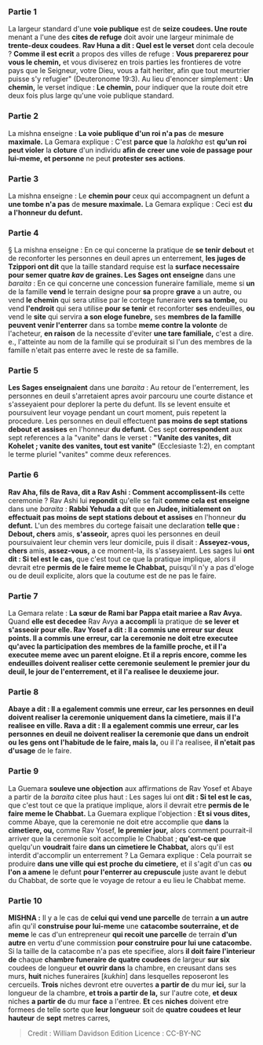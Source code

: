 
### Partie 1
La largeur standard d'une <b>voie publique</b> est de <b>seize coudees. Une route</b> menant a l'une des <b>cites de refuge</b> doit avoir une largeur minimale de <b>trente-deux coudees</b>. <b>Rav Huna a dit : Quel est le verset</b> dont cela decoule ? <b>Comme il est ecrit</b> a propos des villes de refuge : <b>Vous preparerez pour vous le chemin,</b> et vous diviserez en trois parties les frontieres de votre pays que le Seigneur, votre Dieu, vous a fait heriter, afin que tout meurtrier puisse s'y refugier" (Deuteronome 19:3). Au lieu d'enoncer simplement : <b>Un chemin,</b> le verset indique : <b>Le chemin,</b> pour indiquer que la route doit etre deux fois plus large qu'une voie publique standard.

### Partie 2
La mishna enseigne : <b>La voie publique d'un roi n'a pas</b> de <b>mesure maximale.</b> La Gemara explique : C'est <b>parce que</b> la <i>halakha</i> est <b>qu'un roi peut violer</b> la <b>cloture</b> d'un individu <b>afin de creer une voie de passage pour lui-meme, et personne</b> ne peut <b>protester ses actions</b>.

### Partie 3
La mishna enseigne : Le <b>chemin pour</b> ceux qui accompagnent un defunt a <b>une tombe n'a pas</b> de <b>mesure maximale.</b> La Gemara explique : Ceci est <b>du a l'honneur du defunt.</b>

### Partie 4
§ La mishna enseigne : En ce qui concerne la pratique de <b>se tenir debout</b> et de reconforter les personnes en deuil apres un enterrement, <b>les juges de Tzippori ont dit</b> que la taille standard requise est la <b>surface necessaire pour semer quatre <i>kav</i> de graines. Les Sages ont enseigne</b> dans une <i>baraita</i> : En ce qui concerne une concession funeraire familiale, meme si <b>un</b> de la famille <b>vend</b> le terrain designe pour <b>sa</b> propre <b>grave</b> a un autre, ou vend <b>le chemin</b> qui sera utilise par le cortege funeraire <b>vers sa tombe,</b> ou vend <b>l'endroit</b> qui sera utilise <b>pour se tenir</b> et reconforter <b>ses</b> endeuilles, <b>ou</b> vend le <b>site</b> qui servira <b>a son eloge funebre,</b> ses <b>membres de la famille peuvent venir l'enterrer</b> dans sa tombe <b>meme contre la volonte</b> de l'acheteur, <b>en raison</b> de la necessite d'eviter <b>une tare familiale,</b> c'est a dire. e., l'atteinte au nom de la famille qui se produirait si l'un des membres de la famille n'etait pas enterre avec le reste de sa famille.

### Partie 5
<b>Les Sages enseignaient</b> dans une <i>baraita</i> : Au retour de l'enterrement, les personnes en deuil s'arretaient apres avoir parcouru une courte distance et s'asseyaient pour deplorer la perte du defunt. Ils se levent ensuite et poursuivent leur voyage pendant un court moment, puis repetent la procedure. Les personnes en deuil effectuent <b>pas moins de sept stations debout et assises</b> en l'honneur <b>du defunt.</b> Ces sept <b>correspondent</b> aux sept references a la "vanite" dans le verset : <b>"Vanite des vanites, dit Kohelet ; vanite des vanites, tout est vanite"</b> (Ecclesiaste 1:2), en comptant le terme pluriel "vanites" comme deux references.

### Partie 6
<b>Rav Aha, fils de Rava, dit a Rav Ashi : Comment accomplissent-ils</b> cette ceremonie ? Rav Ashi lui <b>repondit</b> qu'elle se fait <b>comme cela est enseigne</b> dans une <i>baraita</i> : <b>Rabbi Yehuda a dit</b> que <b>en Judee, initialement on effectuait</b> <b>pas moins de sept stations debout et assises</b> en l'honneur <b>du defunt.</b> L'un des membres du cortege faisait une declaration <b>telle que : Debout, chers</b> amis, <b>s'asseoir,</b> apres quoi les personnes en deuil poursuivaient leur chemin vers leur domicile, puis il disait : <b>Asseyez-vous, chers</b> amis, <b>assez-vous,</b> a ce moment-la, ils s'asseyaient. Les sages lui <b>ont dit : Si tel est le cas,</b> que c'est tout ce que la pratique implique, alors il devrait etre <b>permis de le faire meme le Chabbat,</b> puisqu'il n'y a pas d'eloge ou de deuil explicite, alors que la coutume est de ne pas le faire.

### Partie 7
La Gemara relate : <b>La sœur de Rami bar Pappa etait mariee a Rav Avya.</b> Quand <b>elle est decedee</b> Rav Avya <b>a accompli</b> la pratique de <b>se lever et s'asseoir pour elle. Rav Yosef a dit : Il a commis une erreur sur deux points. <b>Il a commis une erreur,</b> car la ceremonie ne doit etre <b>executee qu'avec</b> la participation des membres de la famille <b>proche</b>, <b>et il l'a executee</b> <b>meme avec un parent eloigne</b>. <b>Et</b> il a <b>repris</b> encore, <b>comme</b> les endeuilles doivent <b>realiser cette</b> ceremonie <b>seulement le premier jour</b> du deuil, le jour de l'enterrement, <b>et il l'a realisee le deuxieme jour.</b>

### Partie 8
<b>Abaye a dit : Il a egalement commis une erreur, car</b> les personnes en deuil doivent <b>realiser</b> la ceremonie <b>uniquement dans</b> la <b>cimetiere, mais il l'a realisee en ville. Rava a dit : Il a egalement commis une erreur, car</b> les personnes en deuil ne doivent <b>realiser la ceremonie que dans un endroit ou</b> les gens ont l'habitude de le faire, mais la,</b> ou il l'a realisee, <b>il n'etait pas d'usage</b> de le faire.

### Partie 9
La Guemara <b>souleve une objection</b> aux affirmations de Rav Yosef et Abaye a partir de la <i>baraita</i> citee plus haut : Les sages lui ont <b>dit : Si tel est le cas,</b> que c'est tout ce que la pratique implique, alors il devrait etre <b>permis de le faire meme le Chabbat.</b> La Guemara explique l'objection : <b>Et si vous dites,</b> comme Abaye, que la ceremonie ne doit etre accomplie que <b>dans</b> la <b>cimetiere, ou,</b> comme Rav Yosef, <b>le premier jour,</b> alors comment pourrait-il arriver que la ceremonie soit accomplie le Chabbat ; <b>qu'est-ce que</b> quelqu'un <b>voudrait</b> faire <b>dans un cimetiere le Chabbat,</b> alors qu'il est interdit d'accomplir un enterrement ? La Gemara explique : Cela pourrait se produire <b>dans une ville qui est proche du cimetiere,</b> et il s'agit d'un cas <b>ou l'on a amene</b> le defunt <b>pour l'enterrer au crepuscule</b> juste avant le debut du Chabbat, de sorte que le voyage de retour a eu lieu le Chabbat meme.

### Partie 10
<strong>MISHNA :</strong> Il y a le cas de <b>celui qui vend une parcelle</b> de terrain <b>a un autre</b> afin qu'il <b>construise pour lui-meme</b> une <b>catacombe souterraine, et de meme</b> le cas d'un entrepreneur <b>qui recoit une parcelle</b> de terrain <b>d'un autre</b> en vertu d'une commission <b>pour construire pour lui une catacombe. </b> Si la taille de la catacombe n'a pas ete specifiee, alors <b>il doit faire l'interieur de</b> chaque <b>chambre funeraire de quatre coudees</b> de largeur <b>sur six</b> coudees de longueur <b>et ouvrir dans</b> la chambre, en creusant dans ses murs, <b>huit</b> niches funeraires [<i>kukhin</i>]</b> dans lesquelles reposeront les cercueils. <b>Trois</b> niches devront etre ouvertes <b>a partir de</b> du mur <b>ici,</b> sur la longueur de la chambre, <b>et trois a partir de la,</b> sur l'autre cote, <b>et deux</b> niches <b>a partir de</b> du mur <b>face</b> a l'entree. <b>Et</b> ces <b>niches</b> doivent etre formees de telle sorte que <b>leur longueur</b> soit de <b>quatre coudees et leur hauteur</b> de <b>sept</b> metres carres,

>Credit : William Davidson Edition
>Licence : CC-BY-NC